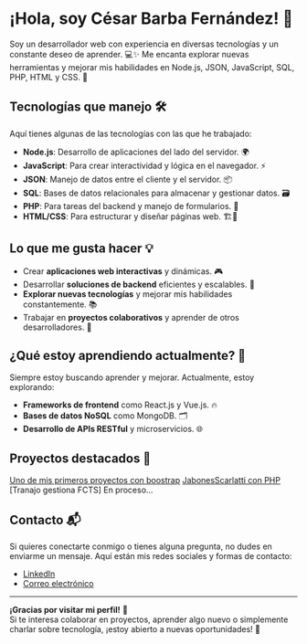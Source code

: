 # ¡Hola, soy César Barba Fernández! 👋

Soy un desarrollador web con experiencia en diversas tecnologías y un constante deseo de aprender. 💻✨ Me encanta explorar nuevas herramientas y mejorar mis habilidades en Node.js, JSON, JavaScript, SQL, PHP, HTML y CSS. 🚀

## Tecnologías que manejo 🛠️

Aquí tienes algunas de las tecnologías con las que he trabajado:

- **Node.js**: Desarrollo de aplicaciones del lado del servidor. 🌍
- **JavaScript**: Para crear interactividad y lógica en el navegador. ⚡
- **JSON**: Manejo de datos entre el cliente y el servidor. 📦
- **SQL**: Bases de datos relacionales para almacenar y gestionar datos. 🗃️
- **PHP**: Para tareas del backend y manejo de formularios. 🔧
- **HTML/CSS**: Para estructurar y diseñar páginas web. 🏗️🎨

## Lo que me gusta hacer 💡

- Crear **aplicaciones web interactivas** y dinámicas. 🎮
- Desarrollar **soluciones de backend** eficientes y escalables. 🔧
- **Explorar nuevas tecnologías** y mejorar mis habilidades constantemente. 📚
- Trabajar en **proyectos colaborativos** y aprender de otros desarrolladores. 🤝

## ¿Qué estoy aprendiendo actualmente? 📖

Siempre estoy buscando aprender y mejorar. Actualmente, estoy explorando:

- **Frameworks de frontend** como React.js y Vue.js. 🔥
- **Bases de datos NoSQL** como MongoDB. 🗂️
- **Desarrollo de APIs RESTful** y microservicios. 🌐

## Proyectos destacados 🚀

[Uno de mis primeros proyectos con boostrap](https://github.com/Cesarius12/Sabores-Aranjuez-Bootstrap)
[JabonesScarlatti con PHP](https://github.com/Cesarius12/JabonesScarlatti)
[Tranajo gestiona FCTS] En proceso...

## Contacto 📬

Si quieres conectarte conmigo o tienes alguna pregunta, no dudes en enviarme un mensaje. Aquí están mis redes sociales y formas de contacto:

- [LinkedIn](www.linkedin.com/in/césar-barba-fernández)
- [Correo electrónico](cesarbarba1202@gmail.com)

---

**¡Gracias por visitar mi perfil!** 🙏  
Si te interesa colaborar en proyectos, aprender algo nuevo o simplemente charlar sobre tecnología, ¡estoy abierto a nuevas oportunidades! 🌱



